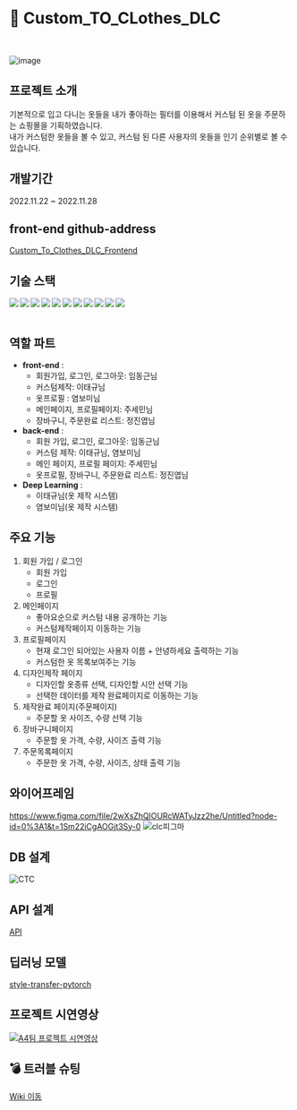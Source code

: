 # 👔 Custom_TO_CLothes_DLC
<br>

![image](https://user-images.githubusercontent.com/113073174/204189210-e56ca6e8-f649-41a5-83a9-0dc14ba562d3.png)

## 프로젝트 소개
기본적으로 입고 다니는 옷들을 내가 좋아하는 필터를 이용해서 커스텀 된 옷을 주문하는 쇼핑몰을 기획하였습니다.  
내가 커스텀한 옷들을 볼 수 있고, 커스텀 된 다른 사용자의 옷들을 인기 순위별로 볼 수 있습니다.

## 개발기간
2022.11.22 ~ 2022.11.28
## front-end github-address
[Custom_To_Clothes_DLC_Frontend](https://github.com/marinred/Custom_To_Clothes_DLC_Frontend)

## 기술 스택
<img src="https://img.shields.io/badge/Python-3776AB?style=for-the-badge&logo=Python&logoColor=white" align='left'/>
<img src="https://img.shields.io/badge/django-092E20?style=for-the-badge&logo=django&logoColor=white" align='left'/>
<img src="https://img.shields.io/badge/django rest framework-092E20?style=for-the-badge&logo=&logoColor=white" align='left'/>
<img src="https://img.shields.io/badge/html5-E34F26?style=for-the-badge&logo=html5&logoColor=white" align='left'>
<img src="https://img.shields.io/badge/javascript-F7DF1E?style=for-the-badge&logo=javascript&logoColor=black" align='left'>
<img src="https://img.shields.io/badge/CSS3-1572B7?style=for-the-badge&logo=CSS3&logoColor=white" align='left'>
<img src="https://img.shields.io/badge/Bootstrap-7952B3?style=for-the-badge&logo=Bootstrap&logoColor=white" align='left'>
<img src="https://img.shields.io/badge/github-181717?style=for-the-badge&logo=github&logoColor=white" align='left'>
<img src="https://img.shields.io/badge/git-F05032?style=for-the-badge&logo=git&logoColor=white" align='left'>
<img src="https://img.shields.io/badge/Amazon EC2-FF9900?style=for-the-badge&logo=Amazon EC2&logoColor=white" align='left'>
<img src="https://img.shields.io/badge/Linux-FCC624?style=for-the-badge&logo=Linux&logoColor=white" align='left'>


<br>
<br>


## 역할 파트
- **front-end** :
  - 회원가입, 로그인, 로그아웃: 임동근님
  - 커스텀제작: 이태규님
  - 옷프로필 : 염보미님
  - 메인페이지, 프로필페이지: 주세민님
  - 장바구니, 주문완료 리스트: 정진엽님
- **back-end** :
  - 회원 가입, 로그인, 로그아웃: 임동근님
  - 커스텀 제작: 이태규님, 염보미님
  - 메인 페이지, 프로필 페이지: 주세민님
  - 옷프로필, 장바구니, 주문완료 리스트: 정진엽님
- **Deep Learning** :
  - 이태규님(옷 제작 시스템)
  - 염보미님(옷 제작 시스템)
  
## 주요 기능
1. 회원 가입 / 로그인
    - 회원 가입
    - 로그인
    - 프로필   
2. 메인페이지
    - 좋아요순으로 커스텀 내용 공개하는 기능
    - 커스텀제작페이지 이동하는 기능
3. 프로필페이지
    - 현재 로그인 되어있는 사용자 이름 + 안녕하세요 출력하는 기능
    - 커스텀한 옷 목록보여주는 기능
4. 디자인제작 페이지
    - 디자인할 옷종류 선택, 디자인할 시안 선택 기능
    - 선택한 데이터를 제작 완료페이지로 이동하는 기능  
5. 제작완료 페이지(주문페이지)
    - 주문할 옷 사이즈, 수량 선택 기능
6. 장바구니페이지
    - 주문할 옷 가격, 수량, 사이즈 출력 기능
7. 주문목록페이지
    - 주문한 옷 가격, 수량, 사이즈, 상태 출력 기능
   
    
## 와이어프레임
https://www.figma.com/file/2wXsZhQlOURcWATyJzz2he/Untitled?node-id=0%3A1&t=1Sm22iCgAOGjt3Sy-0
![clc피그마](https://user-images.githubusercontent.com/113073174/210203800-a61d5423-ebac-4aee-aef4-0dbadad49f8a.png)



## DB 설계
![CTC](https://user-images.githubusercontent.com/113073174/210205145-a160275e-f7b1-4ffa-9060-83a6e7c48e01.jpg)


## API 설계
[API ](https://documenter.getpostman.com/view/23810621/2s8Z72VXUr)

## 딥러닝 모델
[style-transfer-pytorch](https://github.com/crowsonkb/style-transfer-pytorch)

## 프로젝트 시연영상
[![A4팀 프로젝트 시연영상](https://user-images.githubusercontent.com/113073174/204188971-949176c9-1b0e-471b-90e2-c257f54d5ac9.png)](https://www.youtube.com/watch?v=dH_CHanu6E4)

## 💣 트러블 슈팅
[Wiki 이동](https://github.com/marinred/Custom_To_Clothes_DLC_Backend/wiki/TroubleShooting)
